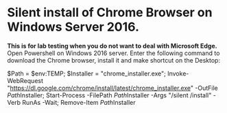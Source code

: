 # Silent install of Chrome Browser on Windows Server 2016. #

**This is for lab testing when you do not want to deal with Microsoft Edge.**
Open Powershell on Windows 2016 server.
Enter the following command to download the Chrome browser, install it and make shortcut on the Desktop:

$Path = $env:TEMP; $Installer = "chrome_installer.exe"; Invoke-WebRequest "https://dl.google.com/chrome/install/latest/chrome_installer.exe" -OutFile $Path$Installer; Start-Process -FilePath $Path$Installer -Args "/silent /install" -Verb RunAs -Wait; Remove-Item $Path$Installer

